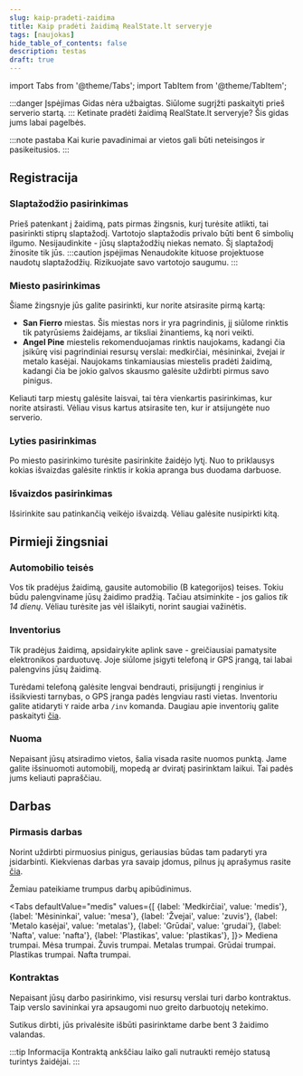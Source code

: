 ```yaml
---	
slug: kaip-pradeti-zaidima
title: Kaip pradėti žaidimą RealState.lt serveryje
tags: [naujokas]	
hide_table_of_contents: false
description: testas
draft: true
---
```


import Tabs from '@theme/Tabs';
import TabItem from '@theme/TabItem';

:::danger Įspėjimas
Gidas nėra užbaigtas. Siūlome sugrįžti paskaityti prieš serverio startą.
:::
Ketinate pradėti žaidimą RealState.lt serveryje? Šis gidas jums labai pagelbės.

<!--truncate-->



:::note pastaba
Kai kurie pavadinimai ar vietos gali būti neteisingos ir pasikeitusios.
:::
## Registracija
### Slaptažodžio pasirinkimas
Prieš patenkant į žaidimą, pats pirmas žingsnis, kurį turėsite atlikti, tai pasirinkti stiprų slaptažodį.
Vartotojo slaptažodis privalo būti bent 6 simbolių ilgumo.
Nesijaudinkite - jūsų slaptažodžių niekas nemato. Šį slaptažodį žinosite tik jūs.
:::caution įspėjimas
Nenaudokite kituose projektuose naudotų slaptažodžių. Rizikuojate savo vartotojo saugumu.
:::


### Miesto pasirinkimas
Šiame žingsnyje jūs galite pasirinkti, kur norite atsirasite pirmą kartą:
 - __San Fierro__ miestas. Šis miestas nors ir yra pagrindinis, jį siūlome rinktis tik patyrūsiems žaidėjams, ar tiksliai žinantiems, ką nori veikti.
 - __Angel Pine__ miestelis rekomenduojamas rinktis naujokams, kadangi čia įsikūrę visi pagrindiniai resursų verslai: medkirčiai, mėsininkai, žvejai ir metalo kasėjai.
  Naujokams tinkamiausias miestelis pradėti žaidimą, kadangi čia be jokio galvos skausmo galėsite uždirbti pirmus savo pinigus.

Keliauti tarp miestų galėsite laisvai, tai tėra vienkartis pasirinkimas, kur norite atsirasti. Vėliau visus kartus atsirasite ten, kur ir atsijungėte nuo serverio.

### Lyties pasirinkimas
Po miesto pasirinkimo turėsite pasirinkite žaidėjo lytį. Nuo to priklausys kokias išvaizdas galėsite rinktis ir kokia apranga bus duodama darbuose.

### Išvaizdos pasirinkimas
Išsirinkite sau patinkančią veikėjo išvaizdą. Vėliau galėsite nusipirkti kitą.

## Pirmieji žingsniai
### Automobilio teisės
Vos tik pradėjus žaidimą, gausite automobilio (B kategorijos) teises. Tokiu būdu palengviname jūsų žaidimo pradžią. Tačiau atsiminkite - jos galios _tik 14 dienų_. Vėliau turėsite jas vėl išlaikyti, norint saugiai važinėtis.

### Inventorius
Tik pradėjus žaidimą, apsidairykite aplink save - greičiausiai pamatysite elektronikos parduotuvę. Joje siūlome įsigyti telefoną ir GPS įrangą, tai labai palengvins jūsų žaidimą.

Turėdami telefoną galėsite lengvai bendrauti, prisijungti į renginius ir išsikviesti tarnybas, o GPS įranga padės lengviau rasti vietas.
Inventoriu galite atidaryti `Y` raide arba `/inv` komanda. Daugiau apie inventorių galite paskaityti [čia](../docs).

### Nuoma
Nepaisant jūsų atsiradimo vietos, šalia visada rasite nuomos punktą. Jame galite išsinuomoti automobilį, mopedą ar dviratį pasirinktam laikui.
Tai padės jums keliauti papraščiau.

## Darbas

### Pirmasis darbas

Norint uždirbti pirmuosius pinigus, geriausias būdas tam padaryti yra įsidarbinti. Kiekvienas darbas yra savaip įdomus, pilnus jų aprašymus rasite [čia](../docs/mesa).

Žemiau pateikiame trumpus darbų apibūdinimus.

<Tabs
  defaultValue="medis"
  values={[
    {label: 'Medkirčiai', value: 'medis'},
    {label: 'Mėsininkai', value: 'mesa'},
    {label: 'Žvejai', value: 'zuvis'},
    {label: 'Metalo kasėjai', value: 'metalas'},
    {label: 'Grūdai', value: 'grudai'},
    {label: 'Nafta', value: 'nafta'},
    {label: 'Plastikas', value: 'plastikas'},
  ]}>
  <TabItem value="medis">
    Mediena trumpai. 
  </TabItem>
  <TabItem value="mesa">
    Mėsa trumpai. 
  </TabItem>
  <TabItem value="zuvis">
    Žuvis trumpai. 
  </TabItem>
  <TabItem value="metalas">
    Metalas trumpai. 
  </TabItem>
  <TabItem value="grudai">
    Grūdai trumpai. 
  </TabItem>
  <TabItem value="plastikas">
    Plastikas trumpai. 
  </TabItem>
  <TabItem value="nafta">
    Nafta trumpai. 
  </TabItem>
</Tabs>



### Kontraktas

Nepaisant jūsų darbo pasirinkimo, visi resursų verslai turi darbo kontraktus. Taip verslo savininkai yra apsaugomi nuo greito darbuotojų netekimo.

Sutikus dirbti, jūs privalėsite išbūti pasirinktame darbe bent 3 žaidimo valandas. 

:::tip Informacija
Kontraktą ankščiau laiko gali nutraukti remėjo statusą turintys žaidėjai.
:::

